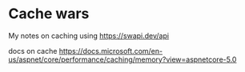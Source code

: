 # Cache wars
My notes on caching using https://swapi.dev/api

docs on cache
https://docs.microsoft.com/en-us/aspnet/core/performance/caching/memory?view=aspnetcore-5.0

